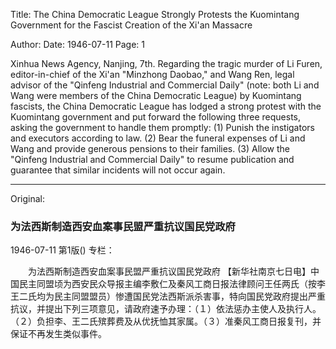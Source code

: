 Title: The China Democratic League Strongly Protests the Kuomintang Government for the Fascist Creation of the Xi'an Massacre

Author:
Date: 1946-07-11
Page: 1

Xinhua News Agency, Nanjing, 7th. Regarding the tragic murder of Li Furen, editor-in-chief of the Xi'an "Minzhong Daobao," and Wang Ren, legal advisor of the "Qinfeng Industrial and Commercial Daily" (note: both Li and Wang were members of the China Democratic League) by Kuomintang fascists, the China Democratic League has lodged a strong protest with the Kuomintang government and put forward the following three requests, asking the government to handle them promptly: (1) Punish the instigators and executors according to law. (2) Bear the funeral expenses of Li and Wang and provide generous pensions to their families. (3) Allow the "Qinfeng Industrial and Commercial Daily" to resume publication and guarantee that similar incidents will not occur again.



<hr /> 

Original: 


### 为法西斯制造西安血案事民盟严重抗议国民党政府

1946-07-11
第1版()
专栏：

　　为法西斯制造西安血案事民盟严重抗议国民党政府
    【新华社南京七日电】中国民主同盟顷为西安民众导报主编李敷仁及秦风工商日报法律顾问王任两氏（按李王二氏均为民主同盟盟员）惨遭国民党法西斯派杀害事，特向国民党政府提出严重抗议，并提出下列三项意见，请政府速予办理：（１）依法惩办主使人及执行人。（２）负担李、王二氏殡葬费及从优抚恤其家属。（３）准秦风工商日报复刊，并保证不再发生类似事件。

